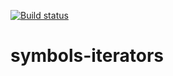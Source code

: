 [![Build status](https://ci.appveyor.com/api/projects/status/1dy0drohrhw0hs83?svg=true)](https://ci.appveyor.com/project/Lozick13/symbols-iterators)
# symbols-iterators
